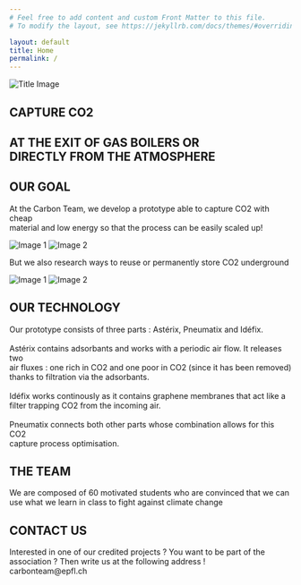 ```yaml
---
# Feel free to add content and custom Front Matter to this file.
# To modify the layout, see https://jekyllrb.com/docs/themes/#overriding-theme-defaults

layout: default
title: Home
permalink: /
---
```

<section id="title-section">
    <div class="title-content">
        <img src="{{ '/assets/images/logo.png' | relative_url }}" alt="Title Image" class="title-image">
        <h1 class="title-text">CAPTURE CO2</h1>
        <h2 class="subtitle-text">AT THE EXIT OF <strong>GAS BOILERS</strong> OR <br>DIRECTLY FROM THE <strong>ATMOSPHERE</strong> </h2>
    </div>
</section>

<section id="OUR GOAL">
    <h1>OUR GOAL</h1>
    <p>At the Carbon Team, we develop a prototype able to capture CO2 with cheap <br>material and low energy so that the process can be easily scaled up!
    </p>
    <div class="image-row">
        <img src="{{ '/assets/images/schema.webp' | relative_url }}" alt="Image 1" class="goal-image">
        <img src="{{ '/assets/images/proto.webp' | relative_url }}" alt="Image 2" class="goal-image">
    </div>
    <p>But we also research ways to reuse or permanently store CO2 underground
    </p>
    <div class="image-row">
        <img src="{{ '/assets/images/exterieur.jpg' | relative_url }}" alt="Image 1" class="goal-image">
        <img src="{{ '/assets/images/ground.jpg' | relative_url }}" alt="Image 2" class="goal-image">
    </div>
</section>

<section id="OUR TECHNOLOGY">
    <h1>OUR TECHNOLOGY</h1>
    <p> Our prototype consists of three parts : Astérix, Pneumatix and Idéfix.<br>
    <br>Astérix contains adsorbants and works with a periodic air flow. It releases two 
    <br>air fluxes : one rich in CO2 and one poor in CO2 (since it has been removed) 
    <br>thanks to filtration via the adsorbants.
    <br>
    <br>Idéfix works continously as it contains graphene membranes that act like a 
    <br>filter trapping CO2 from the incoming air.
    <br>
    <br>Pneumatix connects both other parts whose combination allows for this CO2 
    <br>capture process optimisation. </p>
</section>

<section id="THE TEAM">
    <h1>THE TEAM</h1>
    <p>We are composed of 60 motivated students who are convinced that we can <br>use what we learn in class to fight against climate change</p>
</section>

<section id="CONTACT US">
    <h1>CONTACT US</h1>
    <p> Interested in one of our credited projects ? You want to be part of the <br>association ? Then write us at the following address !
    <br>carbonteam@epfl.ch </p>
</section>